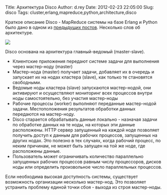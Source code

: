 Title: Архитектура Disco
Author: d.rey
Date: 2012-02-23 22:05:00
Slug: disco
Tags: cluster,erlang,mapreduce,python,architecture,disco

Краткое описание Disco - MapReduce системы на базе Erlang и Python было дано в одном из [предыдущих постов](http://devel.ownport.net/2012/02/disco-mapreduce.html).  Несколько слов об архитектуре.

![](http://3.bp.blogspot.com/-p02aoofhc9w/T0abPjh0KtI/AAAAAAAAAe8/XhpUANcSzLQ/s400/disco-architecture.png)

Disco основана на архитектура главный-ведомый (master-slave).

- Клиентские приложения передают системе задачи для выполнения через мастер-ноду (master)
- Мастер-нода (master) получает задачи, добавляет их в очередь и запускает их на нодах кластера (slave), как только те становятся свободными.
- Ведомые ноды кластера (slave) запускаются мастер-нодой, они активируют и осуществляют мониторинг всех процессов внутри ноды самостоятельно, без участия мастер-ноды
- Рабочие процессы (worker) выполняют переданные мастер-нодой задачи. Местоположения результатов обработки данных передаются на мастер-ноду.
- Disco старается обрабатывать данные локально - назначая задачи по обработке данных на те ноды, на которых эти данные  расположены. HTTP сервер запущенный на каждой ноде позволяет получить доступ к данным для рабочих процессов, запущенных на других нодах. Это полезно в тех случаях, когда рабочий процесс, по неким причинам, не может быть запущен на той же ноде, где расположены данные.
- Пользователь может ограничивать количество параллельно запущенных рабочих процессов равным числу процессоров, дисков ноды или определить произвольное число параллельных процессов.

Если необходима высокая доступность системы, существует возможность организации несколько мастер-нод. Это позволяет устранить проблему единой точки сбоя - выхода из строя мастер-ноды.

